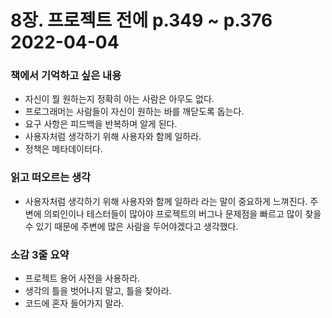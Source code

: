 # 8장. 프로젝트 전에 p.349 ~ p.376 2022-04-04
### 책에서 기억하고 싶은 내용
- 자신이 뭘 원하는지 정확히 아는 사람은 아무도 없다.
- 프로그래머는 사람들이 자신이 원하는 바를 깨닫도록 돕는다.
- 요구 사항은 피드백을 반복하며 알게 된다.
- 사용자처럼 생각하기 위해 사용자와 함께 일하라.
- 정책은 메타데이터다.

### 읽고 떠오르는 생각
- 사용자처럼 생각하기 위해 사용자와 함께 일하라 라는 말이 중요하게 느껴진다. 주변에 의뢰인이나 테스터들이 많아야 프로젝트의 버그나 문제점을 빠르고 많이 찾을 수 있기 때문에 주변에 많은 사람을 두어야겠다고 생각했다.

### 소감 3줄 요약
- 프로젝트 용어 사전을 사용하라.
- 생각의 틀을 벗어나지 말고, 틀을 찾아라.
- 코드에 혼자 들어가지 말라.
